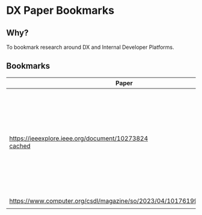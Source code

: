 # DX Paper Bookmarks

## Why?

To bookmark research around DX and Internal Developer Platforms.

## Bookmarks


| Paper                                         | Title                                                             | Authors                                                                                            |
|-----------------------------------------------|-------------------------------------------------------------------|----------------------------------------------------------------------------------------------------|
| https://ieeexplore.ieee.org/document/10273824<br> [cached](Developer_Productivity_for_Humans_Part_5_Onboarding_and_Ramp-Up.pdf) | Developer Productivity for Humans, Part 5: Onboarding and Ramp-Up | - Collin Green<br>- Ciera Jaspan<br>- Maggie Hodges<br>- Lanting He<br>- Demei Shen<br>- Nan Zhang |
| https://www.computer.org/csdl/magazine/so/2023/04/10176199/1OAJyfknInm                                               |                                                                   |                                                                                                    |
|                                               |                                                                   |                                                                                                    |

